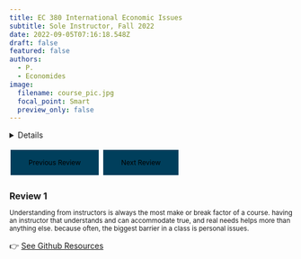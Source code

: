 ```yaml
---
title: EC 380 International Economic Issues
subtitle: Sole Instructor, Fall 2022
date: 2022-09-05T07:16:18.548Z
draft: false
featured: false
authors:
  - P.
  - Economides
image:
  filename: course_pic.jpg
  focal_point: Smart
  preview_only: false
---
```


<details>
Exchange across international boundaries, theory of comparative advantage, balance of payments and adjustments, international financial movements, exchange rates and international financial institutions, trade restrictions and policy. I split this course into three components: (i) Trade Theory - using the older models to highlight the gains from trade and potential ambiguity of labor market outcomes, (ii) Trade Policy - shifts us away from extremes of autarky and free trade to varying degrees of trade openness through tariff rate adjustments and import quotas, and (iii) Global Finance - provides a broad understanding of exchange rate movements and associated monetary policy. The Balance of Payments acts as our set of indicators for the state of the economy. 

<font size= "3">
  <summary>Details</summary>
           <p></br>19/59 responses across two surveys. End of term comments included:
  </p>
</font>
         </details>
         
<style>
  
  :root {
    --night-text-color: white;
    --day-text-color: black;
}
  
@media (prefers-color-scheme: dark) {
  .button {
    background-color: #003f5c;
    border: none;
    color: var(--night-text-color);
    padding: 15px 32px;
    text-align: center;
    text-decoration: none;
    display: inline-block;
    font-size: 12px;
    margin: 4px 2px;
    cursor: pointer;
  }
}
  
@media (prefers-color-scheme: light) {
  .button {
    background-color: #003f5c;
    border: none;
    color: var(--day-text-color);
    padding: 15px 32px;
    text-align: center;
    text-decoration: none;
    display: inline-block;
    font-size: 12px;
    margin: 4px 2px;
    cursor: pointer;
  }
}  

  #reviewText {
  font-size: smaller;
}
  
  #reviewTitle {
  font-size: medium;
}
</style>

<a class="button" onclick="previousReview()">Previous Review</a>
<a class="button" onclick="nextReview()">Next Review</a>

<script>
  var currentReview = 0;
  var reviews = [
    {
      "title": "Review 1",
      "text": "Understanding from instructors is always the most make or break factor of a course. having an instructor that understands and can accommodate true, and real needs helps more than anything else. because often, the biggest barrier in a class is personal issues."
    },
    {
      "title": "Review 2",
      "text": "Professor Economides is more than willing to give feedback and answer any questions. This helped so much during the course as an online econ course can be very difficult. I'm so grateful for the feedback."
    },
    {
      "title": "Review 3",
      "text": "He always answers so fast!!"
    },
    {
      "title": "Review 4",
      "text": "Very detailed lectures."
    },
    {
      "title": "Review 5",
      "text": "good textbook and really awesome lectures"
    },
    {
      "title": "Review 6",
      "text": "for an online course he did well"
    },
    {
      "title": "Review 7",
      "text": "Instructor Economides was really good about reaching out either through course announcements or personal messages on canvas as to any questions or struggles we were having."
    },
  {
      "title": "Review 8",
      "text": "well organized class"
    },
  {
      "title": "Review 9",
      "text": "The assignments were a challenging mix of the lectures and book, but no answer was left unknown. To grasp the class in its entirety, each lecture and chapter needed to be read. This was great for my overall learning."
    },
   {
      "title": "Review 10",
      "text": "Sometimes assignments can get confusing and it’s hard to find where the content is in the lectures."
    },
  {
      "title": "Review 11",
      "text": "The assignments were not too hard but the midterm was extremely difficult. There are too many lectures for only 27 questions with no midterm review. I did very well on assignments but bad on the midterm because it was extremely difficult not becasue I didn’t prepare."
    },
  {
      "title": "Review 12",
      "text": "I really wish I had had more practice problems to really practice the material we were learning. I think that would have been really helpful. Using the modules section on Canvas to also show what we were reviewing for the week and also link the recordings would also have helped a lot. He did start to do it later in the course."
    },
  {
      "title": "Review 13",
      "text": "It could've been just me but sometimes I felt like some of the PBS questions were a little confusing in their wording but nothing crazy."
    },
  {
      "title": "Review 14",
      "text": "I just felt alone at times. There was never really the instructor/student connection. This can be hard in an asynchronous class but in most of my other online courses, I have had a better connection."
    },
  {
      "title": "Review 15",
      "text": "The think the coursework was fine but it did get somewhat tedious as all the assignments were problem sets following the same structure. Some other formats of assignment such as writing/creative assignment could make learning the material a bit more engaging."
    },
  {
      "title": "Review 16",
      "text": "(Q:Please say more about how none of the teaching elements above need improvement to help your learning.) Nothing did, class is challenging but prof is fun."
    },
  {
      "title": "Review 17",
      "text": "Professor Economides was really helpful and I'm so grateful he was able to meet me outside his normal office hours. It really helped to meet in office hours and ask all my questions. It was also nice to learn more about Brexit and the actual affects it can have on the world economy, as I don't think people really know how crazy the entire situation is."
    }
  ];

  function previousReview() {
    currentReview--;
    if (currentReview < 0) {
      currentReview = reviews.length - 1;
    }
    displayReview();
  }

  function nextReview() {
    currentReview++;
    if (currentReview >= reviews.length) {
      currentReview = 0;
    }
    displayReview();
  }

  function displayReview() {
    document.getElementById("reviewTitle").innerHTML = reviews[currentReview].title;
    document.getElementById("reviewText").innerHTML = reviews[currentReview].text;
  }
</script>
  
<h2 id="reviewTitle">Review 1</h2>
<p id="reviewText">	Understanding from instructors is always the most make or break factor of a course. having an instructor that understands and can accommodate true, and real needs helps more than anything else. because often, the biggest barrier in a class is personal issues.</p>
         

👉 [See Github Resources](https://github.com/peconomi/EC380_International)
